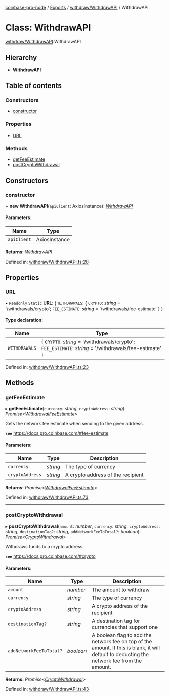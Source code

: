[coinbase-pro-node](../../README.md) / [Exports](../../modules.md) / [withdraw/WithdrawAPI](../../modules/withdraw_withdrawapi.md) / WithdrawAPI

# Class: WithdrawAPI

[withdraw/WithdrawAPI](../../modules/withdraw_withdrawapi.md).WithdrawAPI

## Hierarchy

- **WithdrawAPI**

## Table of contents

### Constructors

- [constructor](withdrawapi.withdrawapi.md#constructor)

### Properties

- [URL](withdrawapi.withdrawapi.md#url)

### Methods

- [getFeeEstimate](withdrawapi.withdrawapi.md#getfeeestimate)
- [postCryptoWithdrawal](withdrawapi.withdrawapi.md#postcryptowithdrawal)

## Constructors

### constructor

\+ **new WithdrawAPI**(`apiClient`: AxiosInstance): [_WithdrawAPI_](withdrawapi.withdrawapi.md)

#### Parameters:

| Name        | Type          |
| ----------- | ------------- |
| `apiClient` | AxiosInstance |

**Returns:** [_WithdrawAPI_](withdrawapi.withdrawapi.md)

Defined in: [withdraw/WithdrawAPI.ts:28](https://github.com/bennycode/coinbase-pro-node/blob/aa07e6d/src/withdraw/WithdrawAPI.ts#L28)

## Properties

### URL

▪ `Readonly` `Static` **URL**: { `WITHDRAWALS`: { `CRYPTO`: _string_ = '/withdrawals/crypto'; `FEE_ESTIMATE`: _string_ = '/withdrawals/fee-estimate' } }

#### Type declaration:

| Name | Type |
| --- | --- |
| `WITHDRAWALS` | { `CRYPTO`: _string_ = '/withdrawals/crypto'; `FEE_ESTIMATE`: _string_ = '/withdrawals/fee-estimate' } |

Defined in: [withdraw/WithdrawAPI.ts:23](https://github.com/bennycode/coinbase-pro-node/blob/aa07e6d/src/withdraw/WithdrawAPI.ts#L23)

## Methods

### getFeeEstimate

▸ **getFeeEstimate**(`currency`: _string_, `cryptoAddress`: _string_): _Promise_<[_WithdrawalFeeEstimate_](../../interfaces/withdraw/withdrawapi.withdrawalfeeestimate.md)\>

Gets the network fee estimate when sending to the given address.

**`see`** https://docs.pro.coinbase.com/#fee-estimate

#### Parameters:

| Name            | Type     | Description                       |
| --------------- | -------- | --------------------------------- |
| `currency`      | _string_ | The type of currency              |
| `cryptoAddress` | _string_ | A crypto address of the recipient |

**Returns:** _Promise_<[_WithdrawalFeeEstimate_](../../interfaces/withdraw/withdrawapi.withdrawalfeeestimate.md)\>

Defined in: [withdraw/WithdrawAPI.ts:73](https://github.com/bennycode/coinbase-pro-node/blob/aa07e6d/src/withdraw/WithdrawAPI.ts#L73)

---

### postCryptoWithdrawal

▸ **postCryptoWithdrawal**(`amount`: _number_, `currency`: _string_, `cryptoAddress`: _string_, `destinationTag?`: _string_, `addNetworkFeeToTotal?`: _boolean_): _Promise_<[_CryptoWithdrawal_](../../interfaces/withdraw/withdrawapi.cryptowithdrawal.md)\>

Withdraws funds to a crypto address.

**`see`** https://docs.pro.coinbase.com/#crypto

#### Parameters:

| Name | Type | Description |
| --- | --- | --- |
| `amount` | _number_ | The amount to withdraw |
| `currency` | _string_ | The type of currency |
| `cryptoAddress` | _string_ | A crypto address of the recipient |
| `destinationTag?` | _string_ | A destination tag for currencies that support one |
| `addNetworkFeeToTotal?` | _boolean_ | A boolean flag to add the network fee on top of the amount. If this is blank, it will default to deducting the network fee from the amount. |

**Returns:** _Promise_<[_CryptoWithdrawal_](../../interfaces/withdraw/withdrawapi.cryptowithdrawal.md)\>

Defined in: [withdraw/WithdrawAPI.ts:43](https://github.com/bennycode/coinbase-pro-node/blob/aa07e6d/src/withdraw/WithdrawAPI.ts#L43)
